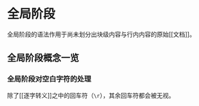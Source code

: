 # 全局阶段

全局阶段的语法作用于尚未划分出块级内容与行内内容的原始[[文档]]。

## 全局阶段概念一览

### 全局阶段对空白字符的处理

除了[[逐字转义]]之中的回车符（`\r`），其余回车符都会被无视。

